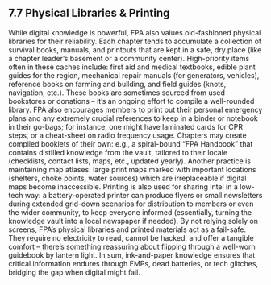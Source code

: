 ## 7.7 Physical Libraries & Printing

While digital knowledge is powerful, FPA also values old-fashioned physical libraries for their reliability. Each chapter tends to accumulate a collection of survival books, manuals, and printouts that are kept in a safe, dry place (like a chapter leader’s basement or a community center). High-priority items often in these caches include: first aid and medical textbooks, edible plant guides for the region, mechanical repair manuals (for generators, vehicles), reference books on farming and building, and field guides (knots, navigation, etc.). These books are sometimes sourced from used bookstores or donations – it’s an ongoing effort to compile a well-rounded library. FPA also encourages members to print out their personal emergency plans and any extremely crucial references to keep in a binder or notebook in their go-bags; for instance, one might have laminated cards for CPR steps, or a cheat-sheet on radio frequency usage. Chapters may create compiled booklets of their own: e.g., a spiral-bound “FPA Handbook” that contains distilled knowledge from the vault, tailored to their locale (checklists, contact lists, maps, etc., updated yearly). Another practice is maintaining map atlases: large print maps marked with important locations (shelters, choke points, water sources) which are irreplaceable if digital maps become inaccessible. Printing is also used for sharing intel in a low-tech way: a battery-operated printer can produce flyers or small newsletters during extended grid-down scenarios for distribution to members or even the wider community, to keep everyone informed (essentially, turning the knowledge vault into a local newspaper if needed). By not relying solely on screens, FPA’s physical libraries and printed materials act as a fail-safe. They require no electricity to read, cannot be hacked, and offer a tangible comfort – there’s something reassuring about flipping through a well-worn guidebook by lantern light. In sum, ink-and-paper knowledge ensures that critical information endures through EMPs, dead batteries, or tech glitches, bridging the gap when digital might fail.